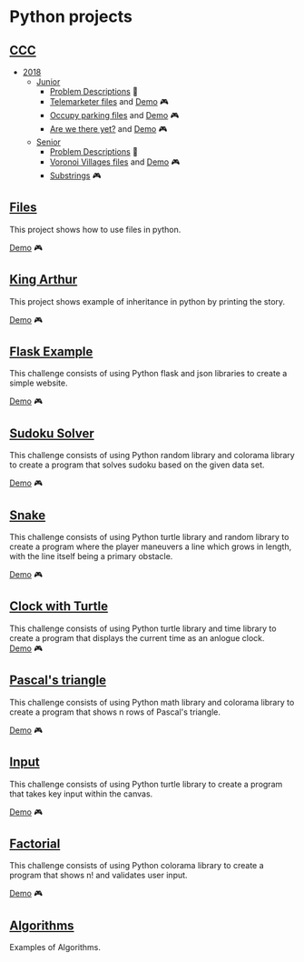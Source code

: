# Python projects

## [CCC](CCC/)

- [2018](CCC/2018/)
  - [Junior](CCC/2018/Junior/)
    - [Problem Descriptions](CCC/2018/Junior/junior2018.pdf) :mag_right:
    - [Telemarketer files](CCC/2018/Junior/telemarketer.py) and [Demo](https://repl.it/@OleksiiPolovyi/2018-Problem-J1-Telemarketer-or-not) :video_game:
    - [Occupy parking files](CCC/2018/Junior/parking.py) and [Demo](https://repl.it/@OleksiiPolovyi/2018-Problem-J2-Occupy-parking) :video_game:
    - [Are we there yet?](CCC/2018/Junior/j3) and [Demo](https://repl.it/@OleksiiPolovyi/2018-Problem-J3-Are-we-there-yet) :video_game:
  - [Senior](CCC/2018/Senior/)
    - [Problem Descriptions](CCC/2018/Senior/senior2018.pdf) :mag_right:
    - [Voronoi Villages files](CCC/2018/Senior/voronoi.py) and [Demo](https://repl.it/@OleksiiPolovyi/2018-Problem-S1-Voronoi-Villages) :video_game:
    - [Substrings](https://repl.it/@OleksiiPolovyi/CCC-03-S4-Substrings) :video_game:


## [Files](Files/)

This project shows how to use files in python.

[Demo](https://repl.it/@OleksiiPolovyi/Files) :video_game:

## [King Arthur](Classes/)

This project shows example of inheritance in python by printing the story.

[Demo](https://repl.it/@OleksiiPolovyi/King-Arthur) :video_game:

## [Flask Example](Flask/)

This challenge consists of using Python flask and json libraries to create a simple website.

[Demo](https://repl.it/@OleksiiPolovyi/Flask) :video_game:

## [Sudoku Solver](Sudoku/)

This challenge consists of using Python random library and colorama library to create a program that solves sudoku based on the given data set.

[Demo](https://repl.it/@OleksiiPolovyi/Sudoku) :video_game:

## [Snake](Snake/)

This challenge consists of using Python turtle library and random library to create a program where the player maneuvers a line which grows in length, with the line itself being a primary obstacle.

[Demo](https://repl.it/@OleksiiPolovyi/Snake) :video_game:

## [Clock with Turtle](Clock/)

This challenge consists of using Python turtle library and time library to create a program that displays the current time as an anlogue clock.  
[Demo](https://repl.it/@OleksiiPolovyi/Clock) :video_game:

## [Pascal's triangle](Pascal's_triangle/)

This challenge consists of using Python math library and colorama library to create a program that shows n rows of Pascal's triangle.

[Demo](https://repl.it/@OleksiiPolovyi/Pascal-Triangle) :video_game:

## [Input](Input/)

This challenge consists of using Python turtle library to create a program that takes key input within the canvas.

[Demo](https://repl.it/@OleksiiPolovyi/User-input) :video_game:

## [Factorial](Factorial/)

This challenge consists of using Python colorama library to create a program that shows n! and validates user input.

[Demo](https://repl.it/@OleksiiPolovyi/Factorial) :video_game:

## [Algorithms](Algorithms/)

Examples of Algorithms.
